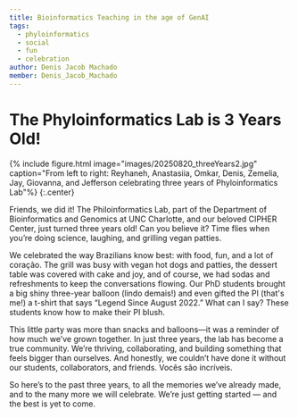 ```yaml
---
title: Bioinformatics Teaching in the age of GenAI
tags:
  - phyloinformatics
  - social
  - fun
  - celebration
author: Denis Jacob Machado
member: Denis_Jacob_Machado
---
```


# The Phyloinformatics Lab is 3 Years Old!

{% include figure.html image="images/20250820_threeYears2.jpg" caption="From left to right: Reyhaneh, Anastasiia, Omkar, Denis, Zemelia, Jay, Giovanna, and Jefferson celebrating three years of Phyloinformatics Lab"%}
{:.center}

Friends, we did it! The Philoinformatics Lab, part of the Department of Bioinformatics and Genomics at UNC Charlotte, and our beloved CIPHER Center, just turned three years old! Can you believe it? Time flies when you’re doing science, laughing, and grilling vegan patties.

We celebrated the way Brazilians know best: with food, fun, and a lot of coração. The grill was busy with vegan hot dogs and patties, the dessert table was covered with cake and joy, and of course, we had sodas and refreshments to keep the conversations flowing. Our PhD students brought a big shiny three-year balloon (lindo demais!) and even gifted the PI (that's me!) a t-shirt that says “Legend Since August 2022.” What can I say? These students know how to make their PI blush.

This little party was more than snacks and balloons—it was a reminder of how much we’ve grown together. In just three years, the lab has become a true community. We’re thriving, collaborating, and building something that feels bigger than ourselves. And honestly, we couldn’t have done it without our students, collaborators, and friends. Vocês são incríveis.

So here’s to the past three years, to all the memories we’ve already made, and to the many more we will celebrate. We’re just getting started — and the best is yet to come.